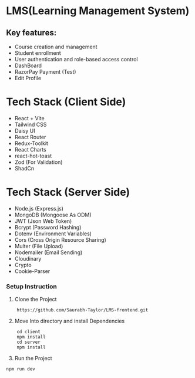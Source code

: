 # LMS(Learning Management System)

## Key features:
- Course creation and management
- Student enrollment 
- User authentication and role-based access control
- DashBoard
- RazorPay Payment (Test)
- Edit Profile


# Tech Stack (Client Side)
- React + Vite
- Tailwind CSS
- Daisy UI
- React Router
- Redux-Toolkit
- React Charts
- react-hot-toast
- Zod (For Validation)
- ShadCn

# Tech Stack (Server Side)
- Node.js (Express.js)
- MongoDB (Mongoose As ODM)
- JWT (Json Web Token)
- Bcrypt (Password Hashing)
- Dotenv (Environment Variables)
- Cors (Cross Origin Resource Sharing)
- Multer (File Upload)
- Nodemailer (Email Sending)
- Cloudinary
- Crypto
- Cookie-Parser

### Setup Instruction

1. Clone the Project
```
    https://github.com/Saurabh-Taylor/LMS-frontend.git
```
2. Move Into directory and install Dependencies
```
    cd client
    npm install
    cd server
    npm install
```
3. Run the Project
```
npm run dev
```
